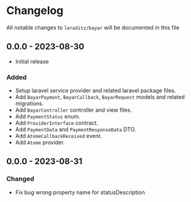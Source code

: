 # Changelog

All notable changes to `laraditz/bayar` will be documented in this file

## 0.0.0 - 2023-08-30

- Initial release

### Added
- Setup laravel service provider and related laravel package files.
- Add `BayarPayment`, `BayarCallback`, `BayarRequest` models and related migrations.
- Add `BayarController` controller and view files.
- Add `PaymentStatus` enum.
- Add `ProviderInterface` contract.
- Add `PaymentData` and `PaymentResponseData` DTO.
- Add `AtomeCallbackReceived` event.
- Add `Atome` provider.


## 0.0.0 - 2023-08-31

### Changed
- Fix bug wrong property name for statusDescription

